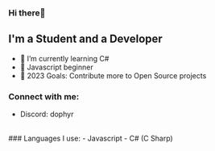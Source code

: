 ### Hi there👋 

## I'm a Student and a Developer

- 🌱 I’m currently learning C#
- 🥉 Javascript beginner
- 🥅 2023 Goals: Contribute more to Open Source projects

### Connect with me:
- Discord: dophyr
<br />
### Languages I use:
- Javascript
- C# (C Sharp)
